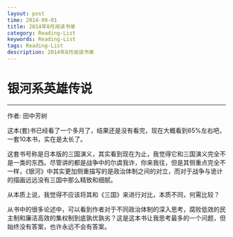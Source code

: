 ```yaml
---
layout: post
time: 2014-09-01
title: 2014年8月阅读书单
category: Reading-List
keywords: Reading-List
tags: Reading-List
description: 2014年8月阅读书单
---
```


# 银河系英雄传说

---------------------------

作者: 田中芳树

这本(套)书已经看了一个多月了，结果还是没有看完，现在大概看到65%左右吧，一套10本书，实在是太长了。

这套书号称是日本版的三国演义，其实看到现在为止，我觉得它和三国演义完全不是一类的东西。尽管讲的都是战争中的尔虞我诈，你来我往，但是其侧重点完全不一样，《银河》中其实更加侧重描写的是政治体制之间的对立，而对于战争与诡计的描画远远没有三国中那么精致和细腻。

从本质上说，我觉得不应该将其和《三国》来进行对比，本质不同，何需比较？

从书中的很多论述中，可以看到作者对于不同政治体制的深入思考，腐败低效的民主制和廉洁高效的集权制到底孰优孰劣？这是这本书让我思考最多的一个问题，但始终没有答案，也许永远不会有答案。
